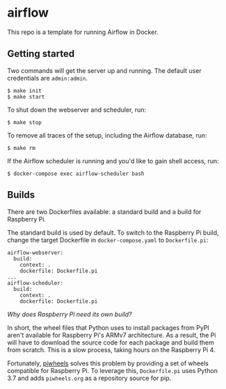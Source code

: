# airflow

This repo is a template for running Airflow in Docker.

## Getting started

Two commands will get the server up and running. The default user credentials are `admin:admin`.

```
$ make init
$ make start
```

To shut down the webserver and scheduler, run:

```
$ make stop
```

To remove all traces of the setup, including the Airflow database, run:

```
$ make rm
```

If the Airflow scheduler is running and you'd like to gain shell access, run:

```
$ docker-compose exec airflow-scheduler bash
```

## Builds

There are two Dockerfiles available: a standard build and a build for Raspberry Pi.

The standard build is used by default. To switch to the Raspberry Pi build, change the target Dockerfile in `docker-compose.yaml` to `Dockerfile.pi`:

```
airflow-webserver:
  build:
    context: .
    dockerfile: Dockerfile.pi
...
airflow-scheduler:
  build:
    context: .
    dockerfile: Dockerfile.pi
```

_Why does Raspberry Pi need its own build?_

In short, the wheel files that Python uses to install packages from PyPI aren't available for Raspberry Pi's ARMv7 architecture. As a result, the Pi will have to download the source code for each package and build them from scratch. This is a slow process, taking hours on the Raspberry Pi 4.

Fortunately, [piwheels](https://piwheels.org) solves this problem by providing a set of wheels compatible for Raspberry Pi. To leverage this, `Dockerfile.pi` uses Python 3.7 and adds `piwheels.org` as a repository source for pip.
